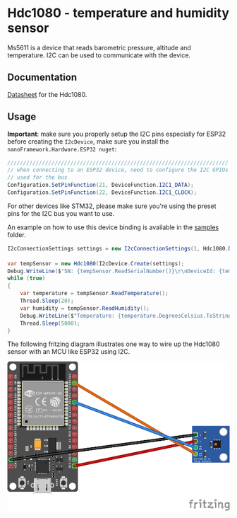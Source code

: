 # Hdc1080 - temperature and humidity sensor

Ms5611 is a device that reads barometric pressure, altitude and temperature. I2C can be used to communicate with the device.

## Documentation

[Datasheet](https://pdf1.alldatasheet.com/datasheet-pdf/view/813671/TI1/HDC1080.html) for the Hdc1080.

## Usage

**Important**: make sure you properly setup the I2C pins especially for ESP32 before creating the `I2cDevice`, make sure you install the `nanoFramework.Hardware.ESP32 nuget`:

```csharp
//////////////////////////////////////////////////////////////////////
// when connecting to an ESP32 device, need to configure the I2C GPIOs
// used for the bus
Configuration.SetPinFunction(21, DeviceFunction.I2C1_DATA);
Configuration.SetPinFunction(22, DeviceFunction.I2C1_CLOCK);
```

For other devices like STM32, please make sure you're using the preset pins for the I2C bus you want to use.

An example on how to use this device binding is available in the [samples](samples) folder.

```csharp
I2cConnectionSettings settings = new I2cConnectionSettings(1, Hdc1080.DefaultI2cAddress, I2cBusSpeed.FastMode);

var tempSensor = new Hdc1080(I2cDevice.Create(settings);
Debug.WriteLine($"SN: {tempSensor.ReadSerialNumber()}\r\nDeviceId: {tempSensor.ReadDeviceId()}\r\nManufacturerId: {tempSensor.ReadManufacturerId()}");
while (true)
{
    var temperature = tempSensor.ReadTemperature();
    Thread.Sleep(20);
    var humidity = tempSensor.ReadHumidity();
    Debug.WriteLine($"Temperature: {temperature.DegreesCelsius.ToString("F")}\u00B0C Humidity: {humidity.Percent.ToString("F")}%");
    Thread.Sleep(5000);
}
```

The following fritzing diagram illustrates one way to wire up the Hdc1080 sensor with an MCU like ESP32 using I2C.

![ESP32 Breadboard diagram](Hdc1080_bb.png)
